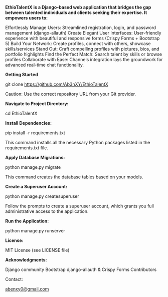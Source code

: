 **EthioTalentX is a Django-based web application that bridges the gap between talented individuals and clients seeking their expertise. It empowers users to:**

Effortlessly Manage Users: Streamlined registration, login, and password management (django-allauth)
Create Elegant User Interfaces: User-friendly experience with beautiful and responsive forms (Crispy Forms + Bootstrap 5)
Build Your Network: Create profiles, connect with others, showcase skills/services
Stand Out: Craft compelling profiles with pictures, bios, and portfolio highlights
Find the Perfect Match: Search talent by skills or browse profiles
Collaborate with Ease: Channels integration lays the groundwork for advanced real-time chat functionality.

**Getting Started**

git clone https://github.com/Ab3nXY/EthioTalentX

Caution: Use the correct repository URL from your Git provider.

**Navigate to Project Directory:**

cd EthioTalentX

**Install Dependencies:**

pip install -r requirements.txt

This command installs all the necessary Python packages listed in the requirements.txt file.

**Apply Database Migrations:**

python manage.py migrate

This command creates the database tables based on your models.

**Create a Superuser Account:**

python manage.py createsuperuser

Follow the prompts to create a superuser account, which grants you full administrative access to the application.

**Run the Application:**

python manage.py runserver


**License:**

MIT License (see LICENSE file)

**Acknowledgments:**

Django community
Bootstrap
django-allauth & Crispy Forms
Contributors

Contact:

abenxy0@gmail.com
